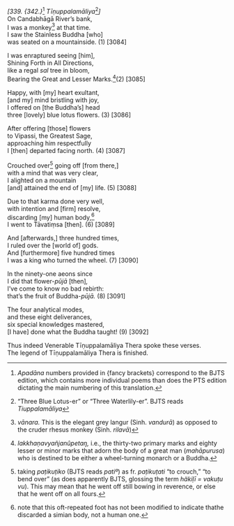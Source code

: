 *\[339. {342.}*[^1] *Tīṇuppalamāliya*[^2]*\]*  
On Candabhāgā River’s bank,  
I was a monkey[^3] at that time.  
I saw the Stainless Buddha \[who\]  
was seated on a mountainside. (1) \[3084\]

I was enraptured seeing \[him\],  
Shining Forth in All Directions,  
like a regal *sal* tree in bloom,  
Bearing the Great and Lesser Marks.[^4](2) \[3085\]

Happy, with \[my\] heart exultant,  
\[and my\] mind bristling with joy,  
I offered on \[the Buddha’s\] head  
three \[lovely\] blue lotus flowers. (3) \[3086\]

After offering \[those\] flowers  
to Vipassi, the Greatest Sage,  
approaching him respectfully  
I \[then\] departed facing north. (4) \[3087\]

Crouched over[^5] going off \[from there,\]  
with a mind that was very clear,  
I alighted on a mountain  
\[and\] attained the end of \[my\] life. (5) \[3088\]

Due to that karma done very well,  
with intention and \[firm\] resolve,  
discarding \[my\] human body,[^6]  
I went to Tāvatiṃsa \[then\]. (6) \[3089\]

And \[afterwards,\] three hundred times,  
I ruled over the \[world of\] gods.  
And \[furthermore\] five hundred times  
I was a king who turned the wheel. (7) \[3090\]

In the ninety-one aeons since  
I did that flower-*pūjā* \[then\]*,*  
I’ve come to know no bad rebirth:  
that’s the fruit of Buddha-*pūjā.* (8) \[3091\]

The four analytical modes,  
and these eight deliverances,  
six special knowledges mastered,  
\[I have\] done what the Buddha taught! (9) \[3092\]

Thus indeed Venerable Tīṇuppalamāliya Thera spoke these verses.  
The legend of Tīṇuppalamāliya Thera is finished.  
[^1]: *Apadāna* numbers provided in {fancy brackets} correspond to the
    BJTS edition, which contains more individual poems than does the PTS
    edition dictating the main numbering of this translation.  
[^2]: “Three Blue Lotus-er” or “Three Waterlily-er”. BJTS reads
    *Tiuppalamāliya*  
[^3]: *vānara.* This is the elegant grey langur (Sinh. *vandurā*) as
    opposed to the cruder rhesus monkey (Sinh. *rilavā*)  
[^4]: *lakkhaṇavyañjanûpetaŋ,* i.e., the thirty-two primary marks and
    eighty lesser or minor marks that adorn the body of a great man
    (*mahāpurusa*) who is destined to be either a wheel-turning monarch
    or a Buddha.  
[^5]: taking *paṭikuṭiko* (BJTS reads *patiº*) as fr. *paṭikuṭati* “to
    crouch,” “to bend over” (as does apparently BJTS, glossing the term
    *häkiḷī = vakuṭu vu*). This may mean that he went off still bowing
    in reverence, or else that he went off on all fours.  
[^6]: note that this oft-repeated foot has not been modified to indicate
    thathe discarded a simian body, not a human one.
